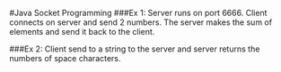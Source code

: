 #Java Socket Programming
###Ex 1:
 Server runs on port 6666. Client connects on server and send 2 numbers. The server makes the sum of elements 
 and send it back to the client.

###Ex 2:
 Client send to a string to the server and server returns the numbers of space characters.
    